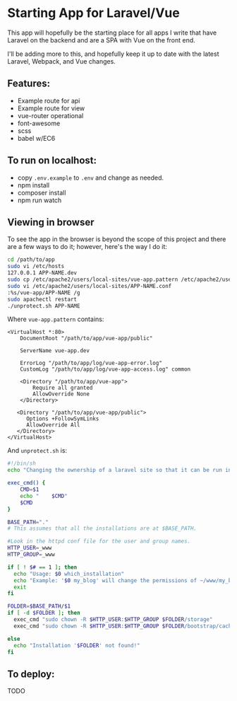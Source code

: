 # Starting App for Laravel/Vue

This app will hopefully be the starting place for all apps I write that have Laravel on the backend and are a SPA with Vue on the front end.

I'll be adding more to this, and hopefully keep it up to date with the latest Laravel, Webpack, and Vue changes.

## Features:

* Example route for api
* Example route for view
* vue-router operational
* font-awesome
* scss
* babel w/EC6

## To run on localhost:

* copy `.env.example` to `.env` and change as needed.
* npm install
* composer install
* npm run watch

## Viewing in browser

To see the app in the browser is beyond the scope of this project and there are a few ways to do it; however, here's the way I do it:

```bash
cd /path/to/app
sudo vi /etc/hosts
127.0.0.1 APP-NAME.dev
sudo cp /etc/apache2/users/local-sites/vue-app.pattern /etc/apache2/users/local-sites/APP-NAME.conf
sudo vi /etc/apache2/users/local-sites/APP-NAME.conf
:%s/vue-app/APP-NAME /g
sudo apachectl restart
./unprotect.sh APP-NAME

```

Where `vue-app.pattern` contains:
```apacheconfig
<VirtualHost *:80>
    DocumentRoot "/path/to/app/vue-app/public"

    ServerName vue-app.dev

    ErrorLog "/path/to/app/log/vue-app-error.log"
    CustomLog "/path/to/app/log/vue-app-access.log" common

    <Directory "/path/to/app/vue-app">
        Require all granted
        AllowOverride None
    </Directory>

   <Directory "/path/to/app/vue-app/public">
      Options +FollowSymLinks
      AllowOverride All
   </Directory>
</VirtualHost>

```
And `unprotect.sh` is:
```bash
#!/bin/sh
echo "Changing the ownership of a laravel site so that it can be run in a browser."

exec_cmd() {
    CMD=$1
    echo "    $CMD"
    $CMD
}

BASE_PATH="."
# This assumes that all the installations are at $BASE_PATH.

#Look in the httpd conf file for the user and group names.
HTTP_USER=_www
HTTP_GROUP=_www

if [ ! $# == 1 ]; then
  echo "Usage: $0 which_installation"
  echo "Example: '$0 my_blog' will change the permissions of ~/www/my_blog."
  exit
fi

FOLDER=$BASE_PATH/$1
if [ -d $FOLDER ]; then
  exec_cmd "sudo chown -R $HTTP_USER:$HTTP_GROUP $FOLDER/storage"
  exec_cmd "sudo chown -R $HTTP_USER:$HTTP_GROUP $FOLDER/bootstrap/cache"

else
  echo "Installation '$FOLDER' not found!"
fi
```
## To deploy:

TODO
